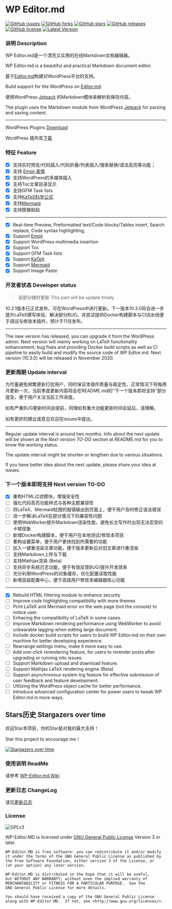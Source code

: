 # WP Editor.md

[![GitHub issues](https://img.shields.io/github/issues/LuRenJiasWorld/WP-Editor.md.svg)](https://github.com/LuRenJiasWorld/WP-Editor.md/issues)
[![GitHub forks](https://img.shields.io/github/forks/LuRenJiasWorld/WP-Editor.md.svg)](https://github.com/LuRenJiasWorld/WP-Editor.md/network)
[![GitHub stars](https://img.shields.io/github/stars/LuRenJiasWorld/WP-Editor.md.svg)](https://github.com/LuRenJiasWorld/WP-Editor.md/stargazers)
[![GitHub releases](https://img.shields.io/github/downloads/LuRenJiasWorld/WP-Editor.md/total.svg)](https://github.com/LuRenJiasWorld/WP-Editor.md/releases)
[![GitHub license](https://img.shields.io/github/license/LuRenJiasWorld/WP-Editor.md.svg)](https://github.com/LuRenJiasWorld/WP-Editor.md/blob/master/LICENSE)
[![Latest Version](https://img.shields.io/badge/Latest%20Version-10.2.1-green)](https://github.com/LuRenJiasWorld/WP-Editor.md/releases)

### 说明 Description

WP Editor.md是一个漂亮又实用的在线Markdown文档编辑器。

WP Editor.md is a beautiful and practical Markdown document editor.

基于[Editor.md](https://github.com/pandao/editor.md)构建对WordPress平台的支持。

Build support for the WordPress on [Editor.md](https://github.com/pandao/editor.md).

使用WordPress [Jetpack](http://jetpack.me) 的Markdown模块来解析和保存内容。

The plugin uses the Markdown module from WordPress [Jetpack](http://jetpack.me) for parsing and saving content.

---

WordPress Plugins [Download](https://wordpress.org/plugins/wp-editormd/)

WordPress 插件库[下载](https://wordpress.org/plugins/wp-editormd/)

### 特征 Feature

 - [x] 支持实时预览/代码插入/代码折叠/列表插入/搜索替换/语法高亮等功能；
 - [x] 支持 [Emoji 表情](http://www.emoji-cheat-sheet.com/)
 - [x] 支持WordPress的多媒体插入
 - [x] 支持Toc文章目录显示
 - [x] 支持GFM Task lists
 - [x] 支持[KaTeX科学公式](https://khan.github.io/KaTeX/)
 - [x] 支持[Mermaid](https://mermaidjs.github.io/)
 - [x] 支持图像粘贴

 ---

 - [x] Real-time Preview, Preformatted text/Code blocks/Tables insert, Search replace, Code syntax highlighting;
 - [x] Support [Emoji](http://www.emoji-cheat-sheet.com/)
 - [x] Support WordPress multimedia insertion
 - [x] Support Toc
 - [x] Support GFM Task lists
 - [x] Support [KaTeX](https://khan.github.io/KaTeX/)
 - [x] Support [Mermaid](https://mermaidjs.github.io/)
 - [x] Support Image Paste

### 开发者状态 Developer status
> 该部分随时更新
This part will be update timely

10.2.1版本已正式发布，可在WordPress中进行更新。下一版本10.3.0将会进一步提升LaTeX撰写体验、解决部分BUG，并尝试提供Docker构建脚本与CI流水线便于调试与修改本插件，预计于11月发布。

---

The new version has released, you can upgrade it from the WordPress admin. Next version will mainly working on LaTeX functionality enhancement, bug fixes and providing Docker build scripts as well as CI pipeline to easily build and modify the source code of WP Editor.md. Next version (10.3.0) will be released in November 2020.

### 更新周期 Update interval

为尽量避免频繁更新打扰用户，同时保证本插件质量与稳定性，正常情况下将每两月更新一次，当前季度更新内容将会在README.md的"下一个版本即将支持"部分提及，便于用户关注当前工作进度。

如有严重BUG更新时间会提前，同理如有重大功能更新时间会延后，请理解。

如有更好的建议或意见欢迎在issues中提出。

---

Regular update interval is around two months. Info about the next update will be shown at the *Next version TO-DO* section at README.md for you to know the working status.

The update interval might be shorten or lengthen due to various situations.

If you have better idea about the next update, please share your idea at issues.

### 下一个版本即将支持 Next version TO-DO
- [x] 重构HTML过滤模块，增强安全性
- [ ] 强化代码高亮功能样式与各种主题兼容性
- [ ] 将LaTeX、Mermaid绘图的报错输出到页面上，便于用户及时修正语法错误
- [ ] 进一步解决LaTeX在部分情况下的兼容性问题
- [ ] 使用WebWorker提升Markdown渲染性能，避免长文写作时出现无法忍受的卡顿现象
- [ ] 新增Docker构建脚本，便于用户在本地测试/修改本项目
- [ ] 重构设置菜单，便于用户更快找到所需要的功能
- [ ] 加入一键重渲染文章功能，便于版本更新后对旧文章进行重渲染
- [ ] 支持Markdown上传与下载
- [ ] 支持Mathjax渲染 (Beta)
- [ ] 支持异步系统日志功能，便于有效反馈BUG/提升开发效率
- [ ] 充分利用WordPress的对象缓存，优化配置读取性能
- [ ] 新增高级配置中心，便于高级用户修改本编辑器核心功能

---

- [x] Rebuild HTML filtering module to enhance security
- [ ] Improve code highlighting compatibility with more themes
- [ ] Print LaTeX and Mermaid error on the web page (not the console) to notice user.
- [ ] Enhacing the compatibility of LaTeX in some cases.
- [ ] Improve Markdown rendering performance using WebWorker to avoid unbearable lagging when editing large document.
- [ ] Include docker build scripts for users to build WP Editor.md on their own machine for better developing experience.
- [ ] Rearrange settings menu, make it more easy to use.
- [ ] Add one-click rerendering feature, for users to rerender posts after upgrading or running into issues.
- [ ] Support Markdown upload and download feature.
- [ ] Support Mathjax LaTeX rendering engine (Beta).
- [ ] Support asynchronous system log feature for effective submission of user feedback and feature development.
- [ ] Utilizing the WordPress object cache for better performance.
- [ ] Introduce advanced configuration center for power users to tweak WP Editor.md in more ways.

## Stars历史 Stargazers over time

欢迎Star本项目，你的Star是对我的最大支持！

Star this project to encourage me！

[![Stargazers over time](https://starchart.cc/LuRenJiasWorld/WP-Editor.md.svg)](https://starchart.cc/LuRenJiasWorld/WP-Editor.md)

### 使用说明 ReadMe

请参考 [WP-Editor.md Wiki](https://github.com/LuRenJiasWorld/WP-Editor.md/wiki)
 
### 更新日志 ChangeLog

请见[更新日志](https://github.com/LuRenJiasWorld/WP-Editor.md/blob/master/CHANGELOG.md)

### License

![GPLv3](https://www.gnu.org/graphics/gplv3-127x51.png)

WP-Editor.MD is licensed under [GNU General Public License](https://www.gnu.org/licenses/gpl.html) Version 3 or later.

```
WP-Editor.MD is free software: you can redistribute it and/or modify
it under the terms of the GNU General Public License as published by
the Free Software Foundation, either version 3 of the License, or
(at your option) any later version.

WP-Editor.MD is distributed in the hope that it will be useful,
but WITHOUT ANY WARRANTY; without even the implied warranty of
MERCHANTABILITY or FITNESS FOR A PARTICULAR PURPOSE.  See the
GNU General Public License for more details.

You should have received a copy of the GNU General Public License
along with WP-Editor.MD.  If not, see <http://www.gnu.org/licenses/>.
```
